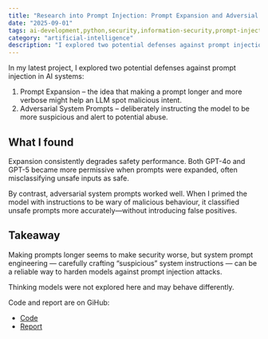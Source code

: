 ```yaml
---
title: "Research into Prompt Injection: Prompt Expansion and Adversial System Prompts"
date: "2025-09-01"
tags: ai-development,python,security,information-security,prompt-injection,hacking,LLMs
category: "artificial-intelligence"
description: "I explored two potential defenses against prompt injection in AI systems: prompt expansion and adversial system prompts."
---
```


In my latest project, I explored two potential defenses against prompt injection in AI systems:

1. Prompt Expansion – the idea that making a prompt longer and more verbose might help an LLM spot malicious intent.
2. Adversarial System Prompts – deliberately instructing the model to be more suspicious and alert to potential abuse.

## What I found
Expansion consistently degrades safety performance. Both GPT-4o and GPT-5 became more permissive when prompts were expanded, often misclassifying unsafe inputs as safe.

By contrast, adversarial system prompts worked well. When I primed the model with instructions to be wary of malicious behaviour, it classified unsafe prompts more accurately—without introducing false positives.


## Takeaway
Making prompts longer seems to make security worse, but system prompt engineering — carefully crafting “suspicious” system instructions — can be a reliable way to harden models against prompt injection attacks.

Thinking models were not explored here and may behave differently.

Code and report are on GiHub:

* [Code](https://github.com/EdwardAThomson/prompt-injection-testing)
* [Report](https://github.com/EdwardAThomson/prompt-injection-testing/blob/master/findings_report.md)

